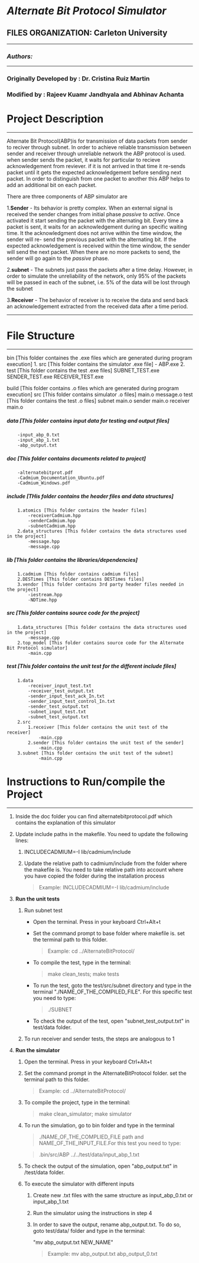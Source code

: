 # *Alternate Bit Protocol Simulator*

## FILES ORGANIZATION: Carleton University
---
### *Authors:*  
---
### Originally Developed by	: Dr. Cristina Ruiz Martin
### Modified by				: Rajeev Kuamr Jandhyala and Abhinav Achanta

# Project Description
---
Alternate Bit Protocol(ABP)is for transmission of data packets from sender to reciver through subnet. In order to achieve reliable transmission between sender and receiver through unreliable network the ABP protocol is used. when sender sends the packet, it waits for particular to recieve acknowledgement from reviever. if it is not arrived in that time it re-sends packet until it gets the expected acknowledgement before sending next packet. In order to distinguish from one packet to another this ABP helps to add an additional bit on each packet. 

There are three components of ABP simulator are 

1.**Sender** - Its behavior is pretty complex. When an external signal is received the sender changes from initial phase *passive* to *active*. Once activated it start sending the packet with the alternating bit. Every time a packet is sent, it waits for an acknowledgement during an specific waiting time. It the acknowledgment does not arrive within the time window, the sender will re- send the previous packet with the alternating bit. If the expected acknowledgement is received within the time window, the sender will send the next packet. When there are no more packets to send, the sender will go again to the *passive* phase.

2.**subnet** - The subnets just pass the packets after a time delay. However, in order to simulate the unreliability of the network, only 95% of the packets will be passed in each of the subnet, i.e. 5% of the data will be lost through the subnet

3.**Receiver** - The behavior of receiver is to receive the data and send back an acknowledgement extracted from the received data after a time period.

---

# File Structure
---

bin [This folder containes the .exe files which are generated during program execution]
	1. src [This folder contains the simulator .exe file]
		- ABP.exe
	2. test [This folder contains the test .exe files]
		SUBNET_TEST.exe
		SENDER_TEST.exe
		RECEIVER_TEST.exe
		
build [This folder contains .o files which are generated during program execution]
	src [This folder contains simulator .o files]
		main.o
		message.o
	test [This folder contains the test .o files]
		subnet
			main.o
		sender
			main.o
		receiver
			main.o
			
##### data [This folder contains input data for testing and output files]
		-input_abp_0.txt
		-input_abp_1.txt
		-abp_output.txt
	
##### doc [This folder contains documents related to project]
		-alternatebitprot.pdf
		-Cadmium_Documentation_Ubuntu.pdf
		-Cadmium_Windows.pdf
		
##### include [THis folder contains the header files and data structures]
	  	1.atomics [This folder contains the header files]
			-receiverCadmium.hpp
			-senderCadmium.hpp
			-subnetCadmium.hpp
		2.data_structures [This folder contains the data structures used in the project]
			-message.hpp
			-message.cpp

##### lib [This folder contains the libraries/dependencies]
		1.cadmium [This folder contains cadmium files]
		2.DESTimes [This folder contains DESTimes files]
		3.vendor [This folder contains 3rd party header files needed in the project]
			-iestream.hpp
			-NDTime.hpp
		
##### src [This folder contains source code for the project]
		1.data_structures [This folder contains the data structures used in the project]
			-message.cpp
		2.top_model [This folder contains source code for the Alternate Bit Protocol simulator]	
			-main.cpp

##### test [This folder contains the unit test for the different include files]
		1.data
			-receiver_input_test.txt
			-receiver_test_output.txt
			-sender_input_test_ack_In.txt
			-sender_input_test_control_In.txt
			-sender_test_output.txt
			-subnet_input_test.txt
			-subnet_test_output.txt
		2.src
			1.receiver [This folder contains the unit test of the receiver]
				-main.cpp
			2.sender [This folder contains the unit test of the sender]
				-main.cpp
		3.subnet [This folder contains the unit test of the subnet]
				-main.cpp

# Instructions to Run/compile the Project
---

1. Inside the doc folder you can find alternatebitprotocol.pdf which contains the explanation of this simulator

2. Update include paths in the makefile. You need to update the following lines:
	1. INCLUDECADMIUM=-I lib/cadmium/include
    2. Update the relative path to cadmium/include from the folder where the makefile is. You need to take relative path into account where you have copied the folder during the installation process

		> Example: INCLUDECADMIUM=-I lib/cadmium/include
    
3. **Run the unit tests**
	1. Run subnet test

		- Open the terminal. Press in your keyboard Ctrl+Alt+t

		- Set the command prompt to base folder where makefile is. set the terminal path to this folder.

			> Example: cd ../AlternateBitProtocol/
		
		- To compile the test, type in the terminal:

		    > make clean_tests; make tests

		- To run the test, goto the test/src/subnet directory and type in the terminal "./NAME_OF_THE_COMPILED_FILE". For this specific test you need to type:

			> ./SUBNET

		- To check the output of the test, open  "subnet_test_output.txt" in test/data folder.

	2. To run receiver and sender tests, the steps are analogous to 1
			
4. **Run the simulator**
	1. Open the terminal. Press in your keyboard Ctrl+Alt+t
	2. Set the command prompt in the AlternateBitProtocol folder. set the terminal path to this folder.

		> Example: cd ../AlternateBitProtocol/

	3. To compile the project, type in the terminal:

		> make clean_simulator; make simulator

	4. To run the simulation, go to bin folder and type in the terminal 

		> ./NAME_OF_THE_COMPLIED_FILE path and NAME_OF_THE_INPUT_FILE.For this test you need to type: 

		> .bin/src/ABP ../../test/data/input_abp_1.txt

	5. To check the output of the simulation, open  "abp_output.txt" in /test/data folder.

	6.  To execute the simulator with different inputs
		1. Create new .txt files with the same structure as input_abp_0.txt or input_abp_1.txt
		2. Run the simulator using the instructions in step 4
		3. In order to save the output, rename abp_output.txt. To do so, goto test/data/ folder and type in the terminal:
			
			"mv abp_output.txt NEW_NAME"	

			> Example: mv abp_output.txt abp_output_0.txt
		 		